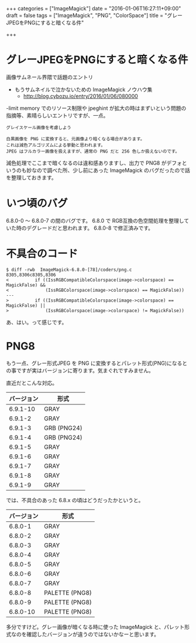 +++
categories = ["ImageMagick"]
date = "2016-01-06T16:27:11+09:00"
draft = false
tags = ["ImageMagick", "PNG", "ColorSpace"]
title = "グレーJPEGをPNGにすると暗くなる件"

+++

# グレーJPEGをPNGにすると暗くなる件

画像サムネール界隈で話題のエントリ

 * もうサムネイルで泣かないための ImageMagick ノウハウ集
   * http://blog.cybozu.io/entry/2016/01/06/080000

-limit memory でのリソース制限や jpeghint が拡大の時はまずいという問題の指摘等、素晴らしいエントリですが、一点。

```
グレイスケール画像を考慮しよう

白黒画像を PNG に変換すると、元画像より暗くなる場合があります。
これは減色アルゴリズムによる挙動と思われます。
JPEG はフルカラー画像を扱えますが、通常の PNG だと 256 色しか扱えないのです。
```

減色処理でここまで暗くなるのは違和感ありますし、出力で PNG8 がデフォというのも妙なので調べた所、少し前にあった ImageMagick のバグだったので話を整理しておきます。

# いつ頃のバグ

6.8.0-0 〜 6.8.0-7 の間のバグです。
6.8.0 で RGB互換の色空間処理を整理していた時のデグレードだと思われます。
6.8.0-8 で修正済みです。

# 不具合のコード

```
$ diff -rwb  ImageMagick-6.8.0-[78]/coders/png.c
8305,8306c8305,8306
<          if ((IssRGBCompatibleColorspace(image->colorspace) == MagickFalse) &&
<              (IssRGBColorspace(image->colorspace) == MagickFalse))
---
>          if ((IssRGBCompatibleColorspace(image->colorspace) == MagickFalse) ||
>              (IssRGBColorspace(image->colorspace) != MagickFalse))
```

あ、はい。って感じです。

# PNG8

もう一点、グレー形式JPEG を PNG に変換するとパレット形式(PNG)になるとの事ですが実はバージョンに寄ります。気まぐれですみません。

直近だとこんな対応。

バージョン|形式
----|----
6.9.1-10 | GRAY
6.9.1-2 | GRAY
6.9.1-3 | GRB (PNG24)
6.9.1-4 | GRB (PNG24)
6.9.1-5 | GRAY
6.9.1-6 | GRAY
6.9.1-7 | GRAY
6.9.1-8 | GRAY
6.9.1-9 | GRAY

では、不具合のあった 6.8.x の頃はどうだったかというと。

バージョン|形式
----|----
6.8.0-1 | GRAY
6.8.0-2 | GRAY
6.8.0-3 | GRAY
6.8.0-4 | GRAY
6.8.0-5 | GRAY
6.8.0-6 | GRAY
6.8.0-7 | GRAY
6.8.0-8 | PALETTE (PNG8)
6.8.0-9 | PALETTE (PNG8)
6.8.0-10 | PALETTE (PNG8)

多分ですけど。グレー画像が暗くなる時に使った ImageMagick と、パレット形式なのを確認したバージョンが違うのではないかなーと思います。
